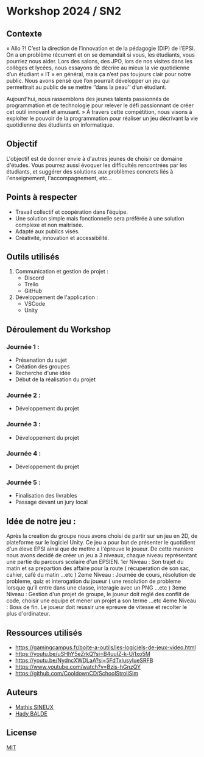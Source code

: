 # Workshop 2024 / SN2

## Contexte
« Allo ?! C’est la direction de l’innovation et de la pédagogie (DIP) de l’EPSI. On a un problème récurrent et on se demandait si vous, les étudiants, vous pourriez nous aider. Lors des salons, des JPO, lors de nos visites dans les collèges et lycées, nous essayons de décrire au mieux la vie quotidienne d’un étudiant « IT » en général, mais ça n’est pas toujours clair pour notre public. Nous avons pensé que l’on pourrait développer un jeu qui permettrait au public de se mettre ‘’dans la peau’’ d’un étudiant. 

Aujourd'hui, nous rassemblons des jeunes talents passionnés de programmation et de technologie pour relever le défi passionnant de créer cet outil innovant et amusant. »
À travers cette compétition, nous visons à exploiter le pouvoir de la programmation pour réaliser un jeu décrivant la vie quotidienne des étudiants en informatique.

## Objectif
L'objectif est de donner envie à d'autres jeunes de choisir ce domaine d'études. Vous pourrez aussi évoquer les difficultés rencontrées par les étudiants, et suggérer des
solutions aux problèmes concrets liés à l'enseignement, l'accompagnement, etc...

## Points à respecter 
- Travail collectif et coopération dans l’équipe.
- Une solution simple mais fonctionnelle sera préférée à une solution complexe et non maitrisée.
- Adapté aux publics visés.
- Créativité, innovation et accessibilité.

## Outils utilisés
1. Communication et gestion de projet :
   - Discord
   - Trello
   - GitHub
2. Développement de l'application :
   - VSCode
   - Unity

## Déroulement du Workshop 
### Journée 1 :
- Présenation du sujet
- Création des groupes
- Recherche d'une idée
- Début de la réalisation du projet

### Journée 2 :
- Développement du projet

### Journée 3 :
- Développement du projet

### Journée 4 :
- Développement du projet

### Journée 5 :
- Finalisation des livrables
- Passage devant un jury local

## Idée de notre jeu :
Après la creation du groupe nous avons choisi de partir sur un jeu en 2D, de plateforme sur le logiciel Unity. Ce jeu a pour but de présenter le quotidient d'un éleve EPSI ainsi que de mettre a l'épreuve le joueur. 
De cette maniere nous avons decidé de créer un jeu a 3 niveaux, chaque niveau représentant une partie du parcours scolaire d'un EPSIEN. 
1er Niveau : Son trajet du matin et sa prepartion des affaire pour la route ( récuperation de son sac, cahier, café du matin ...etc )
2eme Niveau : Journée de cours, résolution de probleme, quiz et interogation du joueur ( une resolution de probleme lorsque qu'il entre dans une classe, interagie avec un PNG ...etc )
3eme Niveau : Gestion d'un projet de groupe, le joueur doit reglé des conflit de code, choisir une equipe et mener un projet a son terme ...etc
4eme Niveau : Boss de fin. Le joueur doit reussir une epreuve de vitesse et recolter le plus d'ordinateur. 


## Ressources utilisés 
- https://gamingcampus.fr/boite-a-outils/les-logiciels-de-jeux-video.html
- https://youtu.be/uSHhY5eZrkQ?si=B4uuIZ-k-Ui1xo5M
- https://youtu.be/NydncXWDLaA?si=5FdTxIusyIueSRFB
- https://www.youtube.com/watch?v=Bzis-hGnzQY
- https://github.com/CooldownCD/SchoolStrollSim

## Auteurs
- [Mathis SINEUX](https://github.com/MathissGit)
- [Hady BALDE](https://github.com/mugenbankai)

## License
[MIT](https://choosealicense.com/licenses/mit/)

